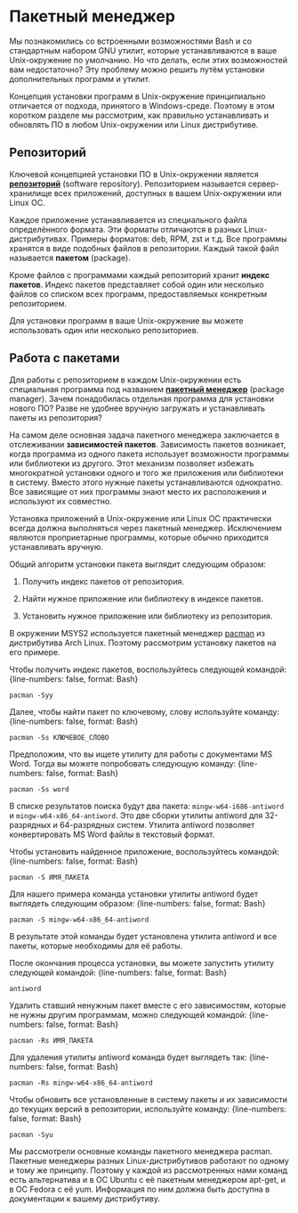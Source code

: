 # Пакетный менеджер

Мы познакомились со встроенными возможностями Bash и со стандартным набором GNU утилит, которые устанавливаются в ваше Unix-окружение по умолчанию. Но что делать, если этих возможностей вам недостаточно? Эту проблему можно решить путём установки дополнительных программ и утилит.

Концепция установки программ в Unix-окружение принципиально отличается от подхода, принятого в Windows-среде. Поэтому в этом коротком разделе мы рассмотрим, как правильно устанавливать и обновлять ПО в любом Unix-окружении или Linux дистрибутиве.

## Репозиторий

Ключевой концепцией установки ПО в Unix-окружении является [**репозиторий**](https://help.ubuntu.ru/wiki/репозиторий) (software repository). Репозиторием называется сервер-хранилище всех приложений, доступных в вашем Unix-окружении или Linux ОС.

Каждое приложение устанавливается из специального файла определённого формата. Эти форматы отличаются в разных Linux-дистрибутивах. Примеры форматов: deb, RPM, zst и т.д. Все программы хранятся в виде подобных файлов в репозитории. Каждый такой файл называется **пакетом** (package).

Кроме файлов с программами каждый репозиторий хранит **индекс пакетов**. Индекс пакетов представляет собой один или несколько файлов со списком всех программ, предоставляемых конкретным репозиторием.

Для установки программ в ваше Unix-окружение вы можете использовать один или несколько репозиториев.

## Работа с пакетами

Для работы с репозиторием в каждом Unix-окружении есть специальная программа под названием [**пакетный менеджер**](https://ru.wikipedia.org/wiki/Система_управления_пакетами) (package manager). Зачем понадобилась отдельная программа для установки нового ПО? Разве не удобнее вручную загружать и устанавливать пакеты из репозитория?

На самом деле основная задача пакетного менеджера заключается в отслеживании **зависимостей пакетов**. Зависимость пакетов возникает, когда программа из одного пакета использует возможности программы или библиотеки из другого. Этот механизм позволяет избежать многократной установки одного и того же приложения или библиотеки в систему. Вместо этого нужные пакеты устанавливаются однократно. Все зависящие от них программы знают место их расположения и используют их совместно.

Установка приложений в Unix-окружение или Linux ОС практически всегда должна выполняться через пакетный менеджер. Исключением являются проприетарные программы, которые обычно приходится устанавливать вручную.

Общий алгоритм установки пакета выглядит следующим образом:

1. Получить индекс пакетов от репозитория.

2. Найти нужное приложение или библиотеку в индексе пакетов.

3. Установить нужное приложение или библиотеку из репозитория.

В окружении MSYS2 используется пакетный менеджер [pacman](https://wiki.archlinux.org/index.php/Pacman_(Русский)) из дистрибутива Arch Linux. Поэтому рассмотрим установку пакетов на его примере.

Чтобы получить индекс пакетов, воспользуйтесь следующей командой:
{line-numbers: false, format: Bash}
```
pacman -Syy
```

Далее, чтобы найти пакет по ключевому, слову используйте команду:
{line-numbers: false, format: Bash}
```
pacman -Ss КЛЮЧЕВОЕ_СЛОВО
```

Предположим, что вы ищете утилиту для работы с документами MS Word. Тогда вы можете попробовать следующую команду:
{line-numbers: false, format: Bash}
```
pacman -Ss word
```

В списке результатов поиска будут два пакета: `mingw-w64-i686-antiword` и `mingw-w64-x86_64-antiword`. Это две сборки утилиты antiword для 32-разрядных и 64-разрядных систем. Утилита antiword позволяет конвертировать MS Word файлы в текстовый формат.

Чтобы установить найденное приложение, воспользуйтесь командой:
{line-numbers: false, format: Bash}
```
pacman -S ИМЯ_ПАКЕТА
```

Для нашего примера команда установки утилиты antiword будет выглядеть следующим образом:
{line-numbers: false, format: Bash}
```
pacman -S mingw-w64-x86_64-antiword
```

В результате этой команды будет установлена утилита antiword и все пакеты, которые необходимы для её работы.

После окончания процесса установки, вы можете запустить утилиту следующей командой:
{line-numbers: false, format: Bash}
```
antiword
```

Удалить ставший ненужным пакет вместе с его зависимостям, которые не нужны другим программам, можно следующей командой:
{line-numbers: false, format: Bash}
```
pacman -Rs ИМЯ_ПАКЕТА
```

Для удаления утилиты antiword команда будет выглядеть так:
{line-numbers: false, format: Bash}
```
pacman -Rs mingw-w64-x86_64-antiword
```

Чтобы обновить все установленные в систему пакеты и их зависимости до текущих версий в репозитории, используйте команду:
{line-numbers: false, format: Bash}
```
pacman -Syu
```

Мы рассмотрели основные команды пакетного менеджера pacman. Пакетные менеджеры разных Linux-дистрибутивов работают по одному и тому же принципу. Поэтому у каждой из рассмотренных нами команд есть альтернатива и в ОС Ubuntu с её пакетным менеджером apt-get, и в ОС Fedora с её yum. Информация по ним должна быть доступна в документации к вашему дистрибутиву.